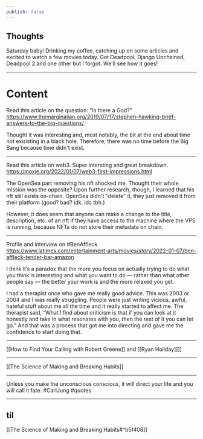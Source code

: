 ```yaml
---
publish: false
---
```

## Thoughts
Saturday baby! Drinking my coffee, catching up on some articles and excited to watch a few movies today. Got Deadpool, Django Unchained, Deadpool 2 and one other but I forgot. We'll see how it goes!

***
# Content

Read this article on the question: "Is there a God?"
https://www.themarginalian.org/2019/07/17/stephen-hawking-brief-answers-to-the-big-questions/

Thought it was interesting and, most notably, the bit at the end about time not exisisting in a black hole. Therefore, there was no time before the Big Bang because time didn't exist.

---

Read this article on web3. Super intersting and great breakdown.
https://moxie.org/2022/01/07/web3-first-impressions.html

The OpenSea part removing his nft shocked me. Thought their whole mission was the opposite? Upon further research, though, I learned that his nft still exists on-chain. OpenSea didn't "delete" it, they just removed it from their platform (good? bad? idk. idc tbh.)

However, it does seem that anyone can make a change to the title, description, etc. of an nft if they have access to the machine where the VPS is running, because NFTs do not store their metadata on chain.

--- 

Profile and interview on #BenAffleck
https://www.latimes.com/entertainment-arts/movies/story/2022-01-07/ben-affleck-tender-bar-amazon

I think it’s a paradox that the more you focus on actually trying to do what you think is interesting and what you want to do — rather than what other people say — the better your work is and the more relaxed you get.

I had a therapist once who gave me really good advice. This was 2003 or 2004 and I was really struggling. People were just writing vicious, awful, hateful stuff about me all the time and it really started to affect me. The therapist said, “What I find about criticism is that if you can look at it honestly and take in what resonates with you, then the rest of it you can let go.” And that was a process that got me into directing and gave me the confidence to start doing that.

---

[[How to Find Your Calling with Robert Greene]] and [[Ryan Holiday]]]]

---

[[The Science of Making and Breaking Habits]]

---

Unless you make the unconscious conscious, it will direct your life and you will call it fate. #CarlJung #quotes

***
## til

[[The Science of Making and Breaking Habits#^b5f408]]


